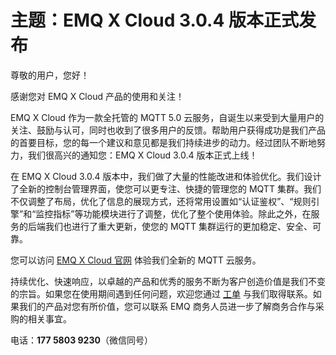 # 主题：EMQ X Cloud 3.0.4 版本正式发布

尊敬的用户，您好！

感谢您对 EMQ X Cloud 产品的使用和关注！ 

EMQ X Cloud 作为一款全托管的 MQTT 5.0 云服务，自诞生以来受到大量用户的关注、鼓励与认可，同时也收到了很多用户的反馈。帮助用户获得成功是我们产品的首要目标，您的每一个建议和意见都是我们持续进步的动力。经过团队不断地努力，我们很高兴的通知您：EMQ X Cloud 3.0.4 版本正式上线！

在 EMQ X Cloud 3.0.4 版本中，我们做了大量的性能改进和体验优化。我们设计了全新的控制台管理界面，使您可以更专注、快捷的管理您的 MQTT 集群。我们不仅调整了布局，优化了信息的展现方式，还将常用设置如“认证鉴权”、“规则引擎”和“监控指标”等功能模块进行了调整，优化了整个使用体验。除此之外，在服务的后端我们也进行了重大更新，使您的 MQTT 集群运行的更加稳定、安全、可靠。

您可以访问 [EMQ X Cloud 官网](https://cloud.emqx.cn/) 体验我们全新的 MQTT 云服务。

持续优化、快速响应，以卓越的产品和优秀的服务不断为客户创造价值是我们不变的宗旨。如果您在使用期间遇到任何问题，欢迎您通过 [工单](https://cloud.emqx.cn/console/tickets) 与我们取得联系。如果我们的产品对您有所价值，您可以联系 EMQ 商务人员进一步了解商务合作与采购的相关事宜。

电话：**177 5803 9230**（微信同号）

